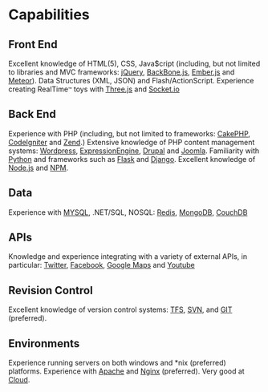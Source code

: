 <h1>Capabilities</h1>

<h2>Front End</h2>

Excellent knowledge of HTML(5), CSS, Java$cript (including, but not limited to libraries and MVC frameworks: [jQuery](http://jquery.com/), [BackBone.js](http://backbonejs.org/), [Ember.js](http://emberjs.com/) and [Meteor](http://www.meteor.com/)). Data Structures (XML, JSON) and Flash/ActionScript. Experience creating RealTime<small>™</small> toys with [Three.js](http://threejs.org/) and [Socket.io](http://socket.io/)

<h2>Back End</h2>

Experience with PHP (including, but not limited to frameworks: [CakePHP](http://cakephp.org/), [CodeIgniter](http://ellislab.com/codeigniter) and [Zend](http://framework.zend.com/).) Extensive knowledge of PHP content management systems: [Wordpress](http://wordpress.org/), [ExpressionEngine](http://ellislab.com/expressionengine), [Drupal](https://drupal.org/) and [Joomla](http://www.joomla.org/). Familiarity with [Python](http://www.python.org/) and frameworks such as [Flask](http://flask.pocoo.org/) and [Django](https://www.djangoproject.com/). Excellent knowledge of [Node.js](http://nodejs.org/) and [NPM](https://npmjs.org/).

<h2>Data</h2>

Experience with [MYSQL](http://mysql.com/), .NET/SQL, NOSQL: [Redis](http://redis.io/), [MongoDB](http://www.mongodb.org/), [CouchDB](http://couchdb.apache.org/)

<h2>APIs</h2>

Knowledge and experience integrating with a variety of external APIs, in particular: [Twitter](https://twitter.com/), [Facebook](https://facebook.com/), [Google Maps](https://maps.google.com/) and [Youtube](https://youtube.com/)

<h2>Revision Control</h2>

Excellent knowledge of version control systems: [TFS](http://msdn.microsoft.com/en-us/vstudio/ff637362.aspx), [SVN](http://en.wikipedia.org/wiki/Apache_Subversion), and [GIT](http://git-scm.com/) (preferred).

<h2>Environments</h2>

Experience running servers on both windows and *nix (preferred) platforms. Experience with [Apache](http://httpd.apache.org/) and [Nginx](http://nginx.org/) (preferred). Very good at [Cloud](https://medium.com/cool-code-pal/b8c5c0dc621c).
